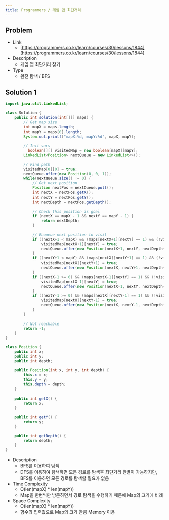 ```yaml
---
title: Programmers / 게임 맵 최단거리
---
```


## Problem

* Link
  * [https://programmers.co.kr/learn/courses/30/lessons/1844](https://programmers.co.kr/learn/courses/30/lessons/1844)
* Description
  * 게임 맵 최단거리 찾기
* Type
  * 완전 탐색 / BFS

## Solution 1

```java {caption="Solution 1", linenos=table}
import java.util.LinkedList;

class Solution {
    public int solution(int[][] maps) {
        // Get map size
        int mapX = maps.length;
        int mapY = maps[0].length;
        System.out.printf("mapX:%d, mapY:%d", mapX, mapY);
        
        // Init vars
    	  boolean[][] visitedMap = new boolean[mapX][mapY];
        LinkedList<Position> nextQueue = new LinkedList<>();
        
        // Find path
        visitedMap[0][0] = true;
        nextQueue.offer(new Position(0, 0, 1));
        while(nextQueue.size() != 0) {
            // Get next position
            Position nextPos = nextQueue.poll();
            int nextX = nextPos.getX();
            int nextY = nextPos.getY();
            int nextDepth = nextPos.getDepth();
            
            // Check this position is goal
           	if (nextX == mapX - 1 && nextY == mapY - 1) {
                return nextDepth;
            }
            
            // Enqueue next position to visit
            if ((nextX+1 < mapX) && (maps[nextX+1][nextY] == 1) && (!visitedMap[nextX+1][nextY])){
                visitedMap[nextX+1][nextY] = true;
                nextQueue.offer(new Position(nextX+1, nextY, nextDepth+1));
            } 
            if ((nextY+1 < mapY) && (maps[nextX][nextY+1] == 1) && (!visitedMap[nextX][nextY+1])){
                visitedMap[nextX][nextY+1] = true;
                nextQueue.offer(new Position(nextX, nextY+1, nextDepth+1));
            } 
            if ((nextX-1 >= 0) && (maps[nextX-1][nextY] == 1) && (!visitedMap[nextX-1][nextY])){
                visitedMap[nextX-1][nextY] = true;
                nextQueue.offer(new Position(nextX-1, nextY, nextDepth+1));
            } 
            if ((nextY-1 >= 0) && (maps[nextX][nextY-1] == 1) && (!visitedMap[nextX][nextY-1])){
                visitedMap[nextX][nextY-1] = true;
                nextQueue.offer(new Position(nextX, nextY-1, nextDepth+1));
            }
        }
        
        // Not reachable
        return -1;
    }
}

class Position {
    public int x;
    public int y;
    public int depth;
    
    public Position(int x, int y, int depth) {
        this.x = x;
        this.y = y;
        this.depth = depth;
    }
    
    public int getX() {
        return x;
    }
    
    public int getY() {
        return y;
    }
    
    public int getDepth() {
        return depth;
    }
}
```

* Description
  * BFS를 이용하여 탐색
  * DFS를 이용하여 탐색하면 모든 경로를 탐색후 최단거리 판별이 가능하지만, BFS를 이용하면 모든 경로를 탐색할 필요가 없음
* Time Complexity
  * O(len(mapX) * len(mapY))
  * Map을 한번씩만 방문하면서 경로 탐색을 수행하기 때문에 Map의 크기에 비례
* Space Complexity
  * O(len(mapX) * len(mapY))
  * 함수의 입력값으로 Map의 크기 만큼 Memory 이용
